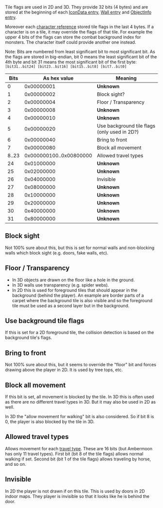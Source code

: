 Tile flags are used in 2D and 3D. They provide 32 bits (4 bytes) and are stored at the beginning of each [IconData entry](../Maps2D.md), [Wall entry](../Labdata.md) and [ObjectInfo entry](../Labdata.md).

Moreover each [character reference](../Maps.md) stored tile flags in the last 4 bytes. If a character is on a tile, it may override the flags of that tile. For example the upper 4 bits of the flags can store the combat background index for monsters. The character itself could provide another one instead.

Note: Bits are numbered from least significant bit to most significant bit. As the flags are stored in big-endian, bit 0 means the least significant bit of the 4th byte and bit 31 means the most significant bit of the first byte:
`[bit31..bit24] [bit23..bit16] [bit15..bit8] [bit7..bit0]`

Bits | As hex value | Meaning
--- | --- | ---
0 | 0x00000001 | **Unknown**
1 | 0x00000002 | Block sight?
2 | 0x00000004 | Floor / Transparency
3 | 0x00000008 | **Unknown**
4 | 0x00000010 | **Unknown**
5 | 0x00000020 | Use background tile flags (only used in 2D?)
6 | 0x00000040 | Bring to front
7 | 0x00000080 | Block all movement
8..23 | 0x000000100..0x00800000 | Allowed travel types
24 | 0x01000000 | **Unknown**
25 | 0x02000000 | **Unknown**
26 | 0x04000000 | Invisible
27 | 0x08000000 | **Unknown**
28 | 0x10000000 | **Unknown**
29 | 0x20000000 | **Unknown**
30 | 0x40000000 | **Unknown**
31 | 0x80000000 | **Unknown**


## Block sight

Not 100% sure about this, but this is set for normal walls and non-blocking walls which block sight (e.g. doors, fake walls, etc).


## Floor / Transparency

- In 3D objects are drawn on the floor like a hole in the ground.
- In 3D walls use transparency (e.g. spider webs).
- In 2D this is used for foreground tiles that should appear in the background (behind the player). An example are border parts of a carpet where the background tile is also visible and so the foreground tile must be used as a second layer but in the background.


## Use background tile flags

If this is set for a 2D foreground tile, the collision detection is based on the background tile's flags.


## Bring to front

Not 100% sure about this, but it seems to override the "floor" bit and forces drawing above the player in 2D. It is used by tree tops, etc.


## Block all movement

If this bit is set, all movement is blocked by the tile. In 3D this is often used as there are no different travel types in 3D. But it may also be used in 2D as well.

In 3D the "allow movement for walking" bit is also considered. So if bit 8 is 0, the player is also blocked by the tile in 3D.

## Allowed travel types

Allows movement for each [travel type](TravelType.md). These are 16 bits (but Ambermoon has only 11 travel types). First bit (bit 8 of the tile flags) allows normal walking if set. Second bit (bit 1 of the tile flags) allows traveling by horse, and so on.

## Invisible

In 2D the player is not drawn if on this tile. This is used by doors in 2D indoor maps. They player is invisible so that it looks like he is behind the door.
